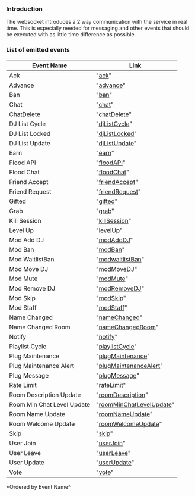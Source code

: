### Introduction

The websocket introduces a 2 way communication with the service in real time.
This is especially needed for messaging and other events that should be executed with as little time difference as
possible.

### List of emitted events

| Event Name                | Link                                                                             |
|---------------------------|----------------------------------------------------------------------------------|
| Ack                       | "[ack](/api/events/backend_events/ack.md)"                                       |
| Advance                   | "[advance](/api/events/advance.md#backend)"                                      |
| Ban                       | "[ban](/api/events/backend_events/ban.md)"                                       |
| Chat                      | "[chat](/api/events/chat.md#backend)"                                            |
| ChatDelete                | "[chatDelete](/api/events/backend_events/chatDelete.md)"                         |
| DJ List Cycle             | "[djListCycle](/api/events/backend_events/djListCycle.md)"                       |
| DJ List Locked            | "[djListLocked](/api/events/backend_events/djListLocked.md)"                     |
| DJ List Update            | "[djListUpdate](/api/events/wait_list_update.md#backend)"                        |
| Earn                      | "[earn](/api/events/backend_events/earn.md)"                                     |
| Flood API                 | "[floodAPI](/api/events/backend_events/floodAPI.md)"                             |
| Flood Chat                | "[floodChat](/api/events/backend_events/floodChat.md)"                           |
| Friend Accept             | "[friendAccept](/api/events/backend_events/friendAccept.md)"                     |
| Friend Request            | "[friendRequest](/api/events/backend_events/friendRequest.md)"                   |
| Gifted                    | "[gifted](/api/events/backend_events/gifted.md)"                                 |
| Grab                      | "[grab](/api/events/grab_update.md#backend)"                                     |
| Kill Session              | "[killSession](/api/events/backend_events/killSession.md)"                       |
| Level Up                  | "[levelUp](/api/events/backend_events/levelUp.md)"                               |
| Mod Add DJ                | "[modAddDJ](/api/events/backend_events/modAddDJ.md)"                             |
| Mod Ban                   | "[modBan](/api/events/backend_events/modBan.md)"                                 |
| Mod WaitlistBan           | "[modwaitlistBan](/api/events/backend_events/modWaitlistBan.md)"                 |
| Mod Move DJ               | "[modMoveDJ](/api/events/backend_events/modMoveDJ.md)"                           |
| Mod Mute                  | "[modMute](/api/events/backend_events/modMute.md)"                               |
| Mod Remove DJ             | "[modRemoveDJ](/api/events/backend_events/modRemoveDJ.md)"                       |
| Mod Skip                  | "[modSkip](/api/events/mod_skip.md#backend)"                                     |
| Mod Staff                 | "[modStaff](/api/events/backend_events/modStaff.md)"                             |
| Name Changed              | "[nameChanged](/api/events/backend_events/nameChanged.md)"                       |
| Name Changed Room         | "[nameChangedRoom](/api/events/backend_events/nameChangedRoom.md)"               |
| Notify                    | "[notify](/api/events/backend_events/notify.md)"                                 |
| Playlist Cycle            | "[playlistCycle](/api/events/backend_events/playlistCycle.md)"                   |
| Plug Maintenance          | "[plugMaintenance](/api/events/backend_events/plugMaintenance.md)"               |
| Plug Maintenance Alert    | "[plugMaintenanceAlert](/api/events/backend_events/plugMaintenanceAlert.md)"     |
| Plug Message              | "[plugMessage](/api/events/backend_events/plugMessage.md)"                       |
| Rate Limit                | "[rateLimit](/api/events/backend_events/rateLimit.md)"                           |
| Room Description Update   | "[roomDescription](/api/events/backend_events/roomDescription.md)"               |
| Room Min Chat Level Update| "[roomMinChatLevelUpdate](/api/events/backend_events/roomMinChatLevelUpdate.md)" |
| Room Name Update          | "[roomNameUpdate](/api/events/backend_events/roomNameUpdate.md)"                 |
| Room Welcome Update       | "[roomWelcomeUpdate](/api/events/backend_events/roomWelcomeUpdate.md)"           |
| Skip                      | "[skip](/api/events/user_skip.md#backend)"                                       |
| User Join                 | "[userJoin](/api/events/user_join.md#backend)"                                   |
| User Leave                | "[userLeave](/api/events/user_leave.md#backend)"                                 |
| User Update               | "[userUpdate](/api/events/backend_events/userUpdate.md)"                         |
| Vote                      | "[vote](/api/events/vote_update.md#backend)"                                     |

*Ordered by Event Name^
